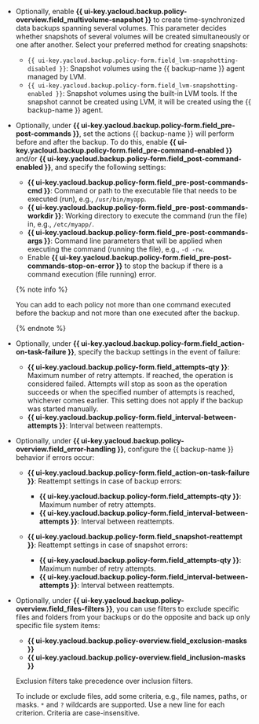 * Optionally, enable **{{ ui-key.yacloud.backup.policy-overview.field_multivolume-snapshot }}** to create time-synchronized data backups spanning several volumes. This parameter decides whether snapshots of several volumes will be created simultaneously or one after another. Select your preferred method for creating snapshots:

    * `{{ ui-key.yacloud.backup.policy-form.field_lvm-snapshotting-disabled }}`: Snapshot volumes using the {{ backup-name }} agent managed by LVM.
    * `{{ ui-key.yacloud.backup.policy-form.field_lvm-snapshotting-enabled }}`: Snapshot volumes using the built-in LVM tools. If the snapshot cannot be created using LVM, it will be created using the {{ backup-name }} agent.

* Optionally, under **{{ ui-key.yacloud.backup.policy-form.field_pre-post-commands }}**, set the actions {{ backup-name }} will perform before and after the backup. To do this, enable **{{ ui-key.yacloud.backup.policy-form.field_pre-command-enabled }}** and/or **{{ ui-key.yacloud.backup.policy-form.field_post-command-enabled }}**, and specify the following settings:

    * **{{ ui-key.yacloud.backup.policy-form.field_pre-post-commands-cmd }}**: Command or path to the executable file that needs to be executed (run), e.g., `/usr/bin/myapp`.
    * **{{ ui-key.yacloud.backup.policy-form.field_pre-post-commands-workdir }}**: Working directory to execute the command (run the file) in, e.g., `/etc/myapp/`.
    * **{{ ui-key.yacloud.backup.policy-form.field_pre-post-commands-args }}**: Command line parameters that will be applied when executing the command (running the file), e.g., `-d -rw`.
    * Enable **{{ ui-key.yacloud.backup.policy-form.field_pre-post-commands-stop-on-error }}** to stop the backup if there is a command execution (file running) error.

    {% note info %}

    You can add to each policy not more than one command executed before the backup and not more than one executed after the backup.

    {% endnote %}

* Optionally, under **{{ ui-key.yacloud.backup.policy-form.field_action-on-task-failure }}**, specify the backup settings in the event of failure:

    * **{{ ui-key.yacloud.backup.policy-form.field_attempts-qty }}**: Maximum number of retry attempts. If reached, the operation is considered failed. Attempts will stop as soon as the operation succeeds or when the specified number of attempts is reached, whichever comes earlier.
        This setting does not apply if the backup was started manually.
    * **{{ ui-key.yacloud.backup.policy-form.field_interval-between-attempts }}**: Interval between reattempts.

* Optionally, under **{{ ui-key.yacloud.backup.policy-overview.field_error-handling }}**, configure the {{ backup-name }} behavior if errors occur:

    *  **{{ ui-key.yacloud.backup.policy-form.field_action-on-task-failure }}**: Reattempt settings in case of backup errors:

        * **{{ ui-key.yacloud.backup.policy-form.field_attempts-qty }}**: Maximum number of retry attempts.
        * **{{ ui-key.yacloud.backup.policy-form.field_interval-between-attempts }}**: Interval between reattempts.

    * **{{ ui-key.yacloud.backup.policy-form.field_snapshot-reattempt }}**: Reattempt settings in case of snapshot errors:

        *  **{{ ui-key.yacloud.backup.policy-form.field_attempts-qty }}**: Maximum number of retry attempts.
        *  **{{ ui-key.yacloud.backup.policy-form.field_interval-between-attempts }}**: Interval between reattempts.

* Optionally, under **{{ ui-key.yacloud.backup.policy-overview.field_files-filters }}**, you can use filters to exclude specific files and folders from your backups or do the opposite and back up only specific file system items:

    * **{{ ui-key.yacloud.backup.policy-overview.field_exclusion-masks }}**
    * **{{ ui-key.yacloud.backup.policy-overview.field_inclusion-masks }}**

    Exclusion filters take precedence over inclusion filters.

    To include or exclude files, add some criteria, e.g., file names, paths, or masks. `*` and `?` wildcards are supported. Use a new line for each criterion. Criteria are case-insensitive.